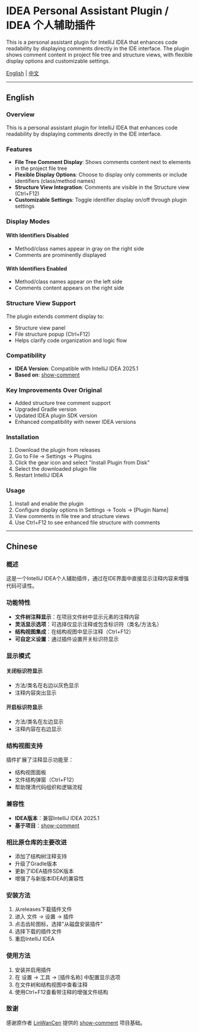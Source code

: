 # IDEA Personal Assistant Plugin / IDEA 个人辅助插件

<!-- Plugin description -->
This is a personal assistant plugin for IntelliJ IDEA that enhances code readability by displaying comments directly in the IDE interface. The plugin shows comment content in project file tree and structure views, with flexible display options and customizable settings.
<!-- Plugin description end -->

[English](#english) | [中文](#chinese)

---

## English

### Overview

This is a personal assistant plugin for IntelliJ IDEA that enhances code readability by displaying comments directly in the IDE interface.

### Features

- **File Tree Comment Display**: Shows comments content next to elements in the project file tree
- **Flexible Display Options**: Choose to display only comments or include identifiers (class/method names)
- **Structure View Integration**: Comments are visible in the Structure view (Ctrl+F12)
- **Customizable Settings**: Toggle identifier display on/off through plugin settings

### Display Modes

#### With Identifiers Disabled
- Method/class names appear in gray on the right side
- Comments are prominently displayed

#### With Identifiers Enabled
- Method/class names appear on the left side
- Comments content appears on the right side

### Structure View Support

The plugin extends comment display to:
- Structure view panel
- File structure popup (Ctrl+F12)
- Helps clarify code organization and logic flow

### Compatibility

- **IDEA Version**: Compatible with IntelliJ IDEA 2025.1
- **Based on**: [show-comment](https://github.com/LinWanCen/show-comment)

### Key Improvements Over Original

- Added structure tree comment support
- Upgraded Gradle version
- Updated IDEA plugin SDK version
- Enhanced compatibility with newer IDEA versions

### Installation

1. Download the plugin from releases
2. Go to File → Settings → Plugins
3. Click the gear icon and select "Install Plugin from Disk"
4. Select the downloaded plugin file
5. Restart IntelliJ IDEA

### Usage

1. Install and enable the plugin
2. Configure display options in Settings → Tools → [Plugin Name]
3. View comments in file tree and structure views
4. Use Ctrl+F12 to see enhanced file structure with comments

---

## Chinese

### 概述

这是一个IntelliJ IDEA个人辅助插件，通过在IDE界面中直接显示注释内容来增强代码可读性。

### 功能特性

- **文件树注释显示**：在项目文件树中显示元素的注释内容
- **灵活显示选项**：可选择仅显示注释或包含标识符（类名/方法名）
- **结构视图集成**：在结构视图中显示注释（Ctrl+F12）
- **可自定义设置**：通过插件设置开关标识符显示

### 显示模式

#### 关闭标识符显示
- 方法/类名在右边以灰色显示
- 注释内容突出显示

#### 开启标识符显示
- 方法/类名在左边显示
- 注释内容在右边显示

### 结构视图支持

插件扩展了注释显示功能至：
- 结构视图面板
- 文件结构弹窗（Ctrl+F12）
- 帮助理清代码组织和逻辑流程

### 兼容性

- **IDEA版本**：兼容IntelliJ IDEA 2025.1
- **基于项目**：[show-comment](https://github.com/LinWanCen/show-comment)

### 相比原仓库的主要改进

- 添加了结构树注释支持
- 升级了Gradle版本
- 更新了IDEA插件SDK版本
- 增强了与新版本IDEA的兼容性

### 安装方法

1. 从releases下载插件文件
2. 进入 文件 → 设置 → 插件
3. 点击齿轮图标，选择"从磁盘安装插件"
4. 选择下载的插件文件
5. 重启IntelliJ IDEA

### 使用方法

1. 安装并启用插件
2. 在 设置 → 工具 → [插件名称] 中配置显示选项
3. 在文件树和结构视图中查看注释
4. 使用Ctrl+F12查看带注释的增强文件结构

### 致谢

感谢原作者 [LinWanCen](https://github.com/LinWanCen) 提供的 [show-comment](https://github.com/LinWanCen/show-comment) 项目基础。